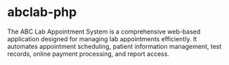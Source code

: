 # abclab-php
The ABC Lab Appointment System is a comprehensive web-based application designed for managing lab appointments efficiently. It automates appointment scheduling, patient information management, test records, online payment processing, and report access. 
